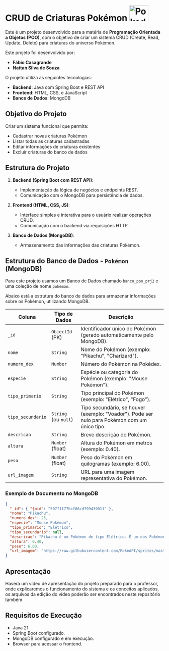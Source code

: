 # CRUD de Criaturas Pokémon <img src="https://github.com/user-attachments/assets/d3166429-7685-4e0d-8dd1-7165f4ea574d" alt="Pokedex" width="60" height="50">


Este é um projeto desenvolvido para a matéria de **Programação Orientada a Objetos (POO)**, com o objetivo de criar um sistema CRUD (Create, Read, Update, Delete) para criaturas do universo Pokémon. 

Este projeto foi desenvolvido por:

- **Fábio Casagrande**
- **Nattan Silva de Souza**

O projeto utiliza as seguintes tecnologias:

- **Backend**: Java com Spring Boot e REST API
- **Frontend**: HTML, CSS, e JavaScript
- **Banco de Dados**: MongoDB

## Objetivo do Projeto

Criar um sistema funcional que permita:

- Cadastrar novas criaturas Pokémon
- Listar todas as criaturas cadastradas
- Editar informações de criaturas existentes
- Excluir criaturas do banco de dados

## Estrutura do Projeto

1. **Backend (Spring Boot com REST API)**:
   - Implementação da lógica de negócios e endpoints REST.
   - Comunicação com o MongoDB para persistência de dados.

2. **Frontend (HTML, CSS, JS)**:
   - Interface simples e interativa para o usuário realizar operações CRUD.
   - Comunicação com o backend via requisições HTTP.

3. **Banco de Dados (MongoDB)**:
   - Armazenamento das informações das criaturas Pokémon.

## Estrutura do Banco de Dados - `Pokémon` (MongoDB)
Para este projeto usamos um Banco de Dados chamado `banco_poo_prj2` e uma coleção de nome `pokemon`.

Abaixo está a estrutura do banco de dados para armazenar informações sobre os Pokémon, utilizando MongoDB. 

| **Coluna**       | **Tipo de Dados**           | **Descrição**                                                                 |
|-------------------|-----------------------------|-------------------------------------------------------------------------------|
| `_id`             | `ObjectId` (PK)             | Identificador único do Pokémon (gerado automaticamente pelo MongoDB).         |
| `nome`           | `String`                    | Nome do Pokémon (exemplo: "Pikachu", "Charizard").                           |
| `numero_dex`     | `Number`                    | Número do Pokémon na Pokédex.                                                |
| `especie`        | `String`                    | Espécie ou categoria do Pokémon (exemplo: "Mouse Pokémon").                  |
| `tipo_primario`  | `String`                    | Tipo principal do Pokémon (exemplo: "Elétrico", "Fogo").                     |
| `tipo_secundario`| `String` (ou `null`)        | Tipo secundário, se houver (exemplo: "Voador"). Pode ser nulo para Pokémon com um único tipo. |
| `descricao`      | `String`                    | Breve descrição do Pokémon.                                                  |
| `altura`         | `Number` (float)            | Altura do Pokémon em metros (exemplo: 0.40).                                 |
| `peso`           | `Number` (float)            | Peso do Pokémon em quilogramas (exemplo: 6.00).                              |
| `url_imagem`     | `String`                    | URL para uma imagem representativa do Pokémon.                               |

### Exemplo de Documento no MongoDB

```json
{
  "_id": { "$oid": "507f1f77bcf86cd799439011" },
  "nome": "Pikachu",
  "numero_dex": 25,
  "especie": "Mouse Pokémon",
  "tipo_primario": "Elétrico",
  "tipo_secundario": null,
  "descricao": "Pikachu é um Pokémon de tipo Elétrico. É um dos Pokémon mais conhecidos e é a mascote da franquia.",
  "altura": 0.40,
  "peso": 6.00,
  "url_imagem": "https://raw.githubusercontent.com/PokeAPI/sprites/master/sprites/pokemon/25.png"
}
```

## Apresentação

Haverá um vídeo de apresentação do projeto preparado para o professor, onde explicaremos o funcionamento do sistema e os conceitos aplicados, os arquivos da edição do vídeo poderão ser encontrados neste repositório também.

## Requisitos de Execução

- Java 21.
- Spring Boot configurado.
- MongoDB configurado e em execução.
- Browser para acessar o frontend.

